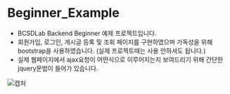 # Beginner_Example
- BCSDLab Backend Beginner 예제 프로젝트입니다.
- 회원가입, 로그인, 게시글 등록 및 조회 페이지를 구현하였으며 가독성을 위해 bootstrap을 사용하였습니다. (실제 프로젝트때는 사용 안하셔도 됩니다.)
- 실제 웹페이지에서 ajax요청이 어떤식으로 이루어지는지 보여드리기 위해 간단한 jquery문법이 들어가 있습니다.

![캡처](https://user-images.githubusercontent.com/59476441/101708941-bc7fcc80-3ad1-11eb-9a46-657733307ff4.PNG)
